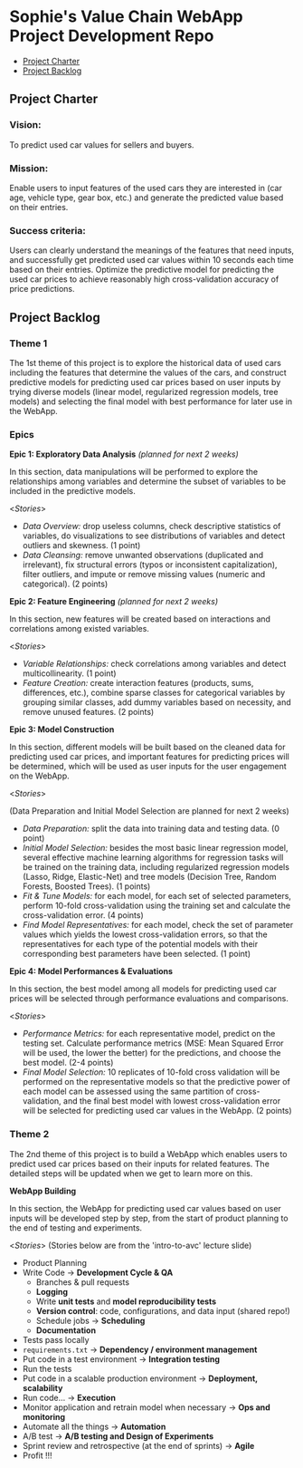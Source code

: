 # Sophie's Value Chain WebApp Project Development Repo

<!-- toc -->

- [Project Charter](#project-charter)
- [Project Backlog](#project-backlog)

<!-- tocstop -->

## Project Charter 

### **Vision**:

To predict used car values for sellers and buyers.

### **Mission**:

Enable users to input features of the used cars they are interested in (car age, vehicle type, gear box, etc.) and generate the predicted value based on their entries.

### **Success criteria**:

Users can clearly understand the meanings of the features that need inputs, and successfully get predicted used car values within 10 seconds each time based on their entries. Optimize the predictive model for predicting the used car prices to achieve reasonably high cross-validation accuracy of price predictions.

## Project Backlog

### **Theme 1**
The 1st theme of this project is to explore the historical data of used cars including the features that determine the values of the cars, and construct predictive models for predicting used car prices based on user inputs by trying diverse models (linear model, regularized regression models, tree models) and selecting the final model with best performance for later use in the WebApp.

### **Epics**

**Epic 1: Exploratory Data Analysis** *(planned for next 2 weeks)*

In this section, data manipulations will be performed to explore the relationships among variables and determine the subset of variables to be included in the predictive models.

<*Stories*>

*  *Data Overview:* drop useless columns, check descriptive statistics of variables, do visualizations to see distributions of variables and detect outliers and skewness. (1 point)
* *Data Cleansing:* remove unwanted observations (duplicated and irrelevant), fix structural errors (typos or inconsistent capitalization), filter outliers, and impute or remove missing values (numeric and categorical). (2 points)

**Epic 2: Feature Engineering** *(planned for next 2 weeks)*

In this section, new features will be created based on interactions and correlations among existed variables.

<*Stories*>

* *Variable Relationships:* check correlations among variables and detect multicollinearity. (1 point)
*  *Feature Creation:* create interaction features (products, sums, differences, etc.), combine sparse classes for categorical variables by grouping similar classes, add dummy variables based on necessity, and remove unused features. (2 points)

**Epic 3: Model Construction**

In this section, different models will be built based on the cleaned data for predicting used car prices, and important features for predicting prices will be determined, which will be used as user inputs for the user engagement on the WebApp.

<*Stories*>

(Data Preparation and Initial Model Selection are planned for next 2 weeks)

* *Data Preparation:* split the data into training data and testing data. (0 point) 
* *Initial Model Selection:*  besides the most basic linear regression model, several effective machine learning algorithms for regression tasks will be trained on the training data, including regularized regression models (Lasso, Ridge, Elastic-Net) and tree models (Decision Tree, Random Forests, Boosted Trees). (1 points)
* *Fit & Tune Models:* for each model, for each set of selected parameters, perform 10-fold cross-validation using the training set and calculate the cross-validation error. (4 points)
* *Find Model Representatives:* for each model, check the set of parameter values which yields the lowest cross-validation errors, so that the representatives for each type of the potential models with their corresponding best parameters have been selected. (1 point)

**Epic 4: Model Performances & Evaluations**

In this section, the best model among all models for predicting used car prices will be selected through performance evaluations and comparisons.

<*Stories*>

* *Performance Metrics:* for each representative model, predict on the testing set. Calculate performance metrics (MSE: Mean Squared Error will be used, the lower the better) for the predictions, and choose the best model. (2-4 points)
* *Final Model Selection:* 10 replicates of 10-fold cross validation will be performed on the representative models so that the predictive power of each model can be assessed using the same partition of cross-validation, and the final best model with lowest cross-validation error will be selected for predicting used car values in the WebApp. (2 points)

### **Theme 2**
The 2nd theme of this project is to build a WebApp which enables users to predict used car prices based on their inputs for related features. The detailed steps will be updated when we get to learn more on this.

**WebApp Building**

In this section, the WebApp for predicting used car values based on user inputs will be developed step by step, from the start of product planning to the end of testing and experiments.

<*Stories*> (Stories below are from the 'intro-to-avc' lecture slide)

* Product Planning
* Write Code → **Development Cycle & QA**
	* Branches & pull requests
	* **Logging**  
	* Write **unit tests** and **model reproducibility tests**  
	* **Version control**: code, configurations, and data input (shared repo!)  
	* Schedule jobs → **Scheduling**  
	* **Documentation**
* Tests pass locally
* `requirements.txt`  →  **Dependency / environment management**  
*   Put code in a test environment →  **Integration testing**
*   Run the tests
*   Put code in a scalable production environment →  **Deployment, scalability**
*   Run code… →  **Execution**
*   Monitor application and retrain model when necessary →  **Ops and monitoring**
*   Automate all the things →  **Automation**
*   A/B test →  **A/B testing and Design of Experiments**
*   Sprint review and retrospective (at the end of sprints) →  **Agile**
*   Profit !!!
